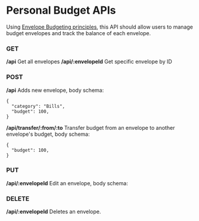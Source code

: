# Personal Budget APIs

Using [Envelope Budgeting principles](https://www.thebalancemoney.com/what-is-envelope-budgeting-1293682), this API should allow users to manage budget envelopes and track the balance of each envelope.

### GET
**/api** 
Get all envelopes
**/api/:envelopeId** 
Get specific envelope by ID

### POST
**/api** 
Adds new envelope, body schema:
```
{
  "category": "Bills",
  "budget": 100,
}
```
**/api/transfer/:from/:to** 
Transfer budget from an envelope to another envelope's budget, body schema:
```
{
  "budget": 100,
}
```

### PUT
**/api/:envelopeId** 
Edit an envelope, body schema:

### DELETE
**/api/:envelopeId** 
Deletes an envelope.
